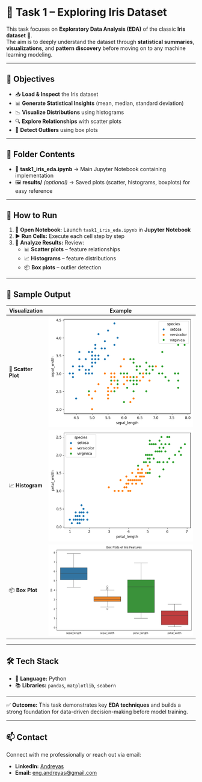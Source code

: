 # 🌸 Task 1 – Exploring Iris Dataset

This task focuses on **Exploratory Data Analysis (EDA)** of the classic **Iris dataset** 🌱.  
The aim is to deeply understand the dataset through **statistical summaries**, **visualizations**, and **pattern discovery** before moving on to any machine learning modeling.

---

## 🎯 Objectives
- 📥 **Load & Inspect** the Iris dataset  
- 📊 **Generate Statistical Insights** (mean, median, standard deviation)  
- 📉 **Visualize Distributions** using histograms  
- 🔍 **Explore Relationships** with scatter plots  
- 🚦 **Detect Outliers** using box plots  

---

## 📂 Folder Contents
- 📒 **task1_iris_eda.ipynb** → Main Jupyter Notebook containing implementation  
- 🖼 **results/** *(optional)* → Saved plots (scatter, histograms, boxplots) for easy reference  

---

## 🚀 How to Run
1. 📂 **Open Notebook:** Launch `task1_iris_eda.ipynb` in **Jupyter Notebook**  
2. ▶️ **Run Cells:** Execute each cell step by step  
3. 👀 **Analyze Results:** Review:
   - 📊 **Scatter plots** – feature relationships  
   - 📈 **Histograms** – feature distributions  
   - 📦 **Box plots** – outlier detection  

---

## 📸 Sample Output

| Visualization | Example |
|--------------|---------|
| 🌱 **Scatter Plot** | ![Sample Scatter](results/scatter_sepal.png) |
| 📈 **Histogram**  | ![Sample Histogram](results/scatter_petal.png) |
| 📦 **Box Plot**   | ![Sample Boxplot](results/boxplot_features.png) |

---

## 🛠 Tech Stack
- 🐍 **Language:** Python  
- 📚 **Libraries:** `pandas`, `matplotlib`, `seaborn`  

---

✅ **Outcome:** This task demonstrates key **EDA techniques** and builds a strong foundation for data-driven decision-making before model training.

---

## 📫 Contact

Connect with me professionally or reach out via email:

- **LinkedIn:** [Andreyas](www.linkedin.com/in/eng-andreyas)  
- **Email:** eng.andreyas@gmail.com


